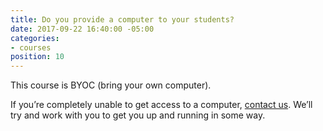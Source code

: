 ```yaml
---
title: Do you provide a computer to your students?
date: 2017-09-22 16:40:00 -05:00
categories:
- courses
position: 10
---
```


This course is BYOC (bring your own computer).

If you’re completely unable to get access to a computer, [contact us](/contact). We’ll try and work with you to get you up and running in some way.